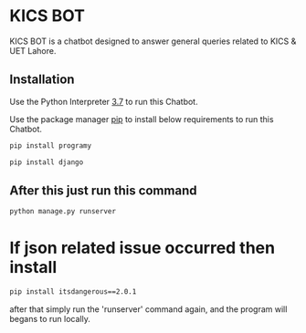 # KICS BOT

KICS BOT is a chatbot designed to answer general queries related to KICS & UET Lahore.

## Installation
Use the Python Interpreter [3.7](https://www.python.org/downloads/release/python-372/) to run this Chatbot.

Use the package manager [pip](https://pip.pypa.io/en/stable/) to install below requirements to run this Chatbot.

```bash
pip install programy
```
```bash
pip install django
```

## After this just run this command

```bash
python manage.py runserver
```
# If json related issue occurred then install
```bash
pip install itsdangerous==2.0.1
```
after that simply run the 'runserver' command again, and the program will begans to run locally.
